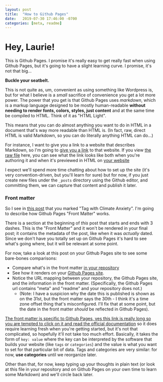 ```yaml
---
layout: post
title:  "How to Github Pages"
date:   2019-07-30 17:46:00 -0700
categories: [meta, readme]
---
```


Hey, Laurie!
======

This is Github Pages. I promise it's really easy to get really fast when using Github Pages, but it's going to have a slight learning curve. I promise, it's not that big...

**Buckle your seatbelt.**

This is not quite as, um, convenient as using something like Wordpress is, but for what I believe is a _small_ sacrifice of convenience you get a lot more power. The power that you get is that Github Pages uses _markdown_, which is a markup language designed to be mostly human-readable **without needing to render fonts, colors, styles, just content** and at the same time be compiled to HTML. Think of it as "HTML Light".

This means that you can do almost anything you want to do in HTML in a document that's way more readable than HTML is. (In fact, raw, direct HTML is valid Markdown, so you can do literally anything HTML can do...)

For instance, I want to give you a link to a website that describes Markdown, so I'm going to [give you a link](https://www.markdownguide.org/basic-syntax/) to that website. If you view [the raw file](https://raw.githubusercontent.com/righthemisphere/minddump/master/_posts/2019/07/2019-07-30-how-to-github-pages.md) here, you can see what the link looks like both when you're authoring it and when it's previewed in HTML on [your website](http://righthemisphere.github.io/minddump/meta/2019/07/30/how-to-github-pages.html/)

I expect we'll spend more time chatting about how to set up the site (it's very convention-driven, but you'll learn for sure) but for now, if you just create new files under the `_posts` directory using the Github editor, and committing them, we can capture that content and publish it later.


### Front matter

So I see in [this post](https://github.com/righthemisphere/minddump/blob/master/_posts/2019/07/2019-08-01-Nadi-Bay-Declaration) that you marked "Tag with Climate Anxiety". I'm going to describe how Github Pages "Front Matter" works.

There is a section at the beginning of *this* post that starts and ends with 3 dashes. This is the "Front Matter" and it won't be rendered in your final post; it contains the metadata of the post, like when it was *actually* dated. Since we don't have you totally set up on Github Pages it's hard to see what's going where, but it will be relevant at some point.

For now, take a look at this post on your Github Pages site to see some bare-bones comparisons:

* Compare what's in the front matter [in your repository](https://github.com/righthemisphere/minddump/blob/master/_posts/2019/07/2019-07-30-how-to-github-pages.md)
* See how it renders on your [Github Pages site](https://righthemisphere.github.io/minddump/meta/readme/2019/07/31/how-to-github-pages.html).
* Notice the URL mapping between your repository, the Github Pages site, and the information in the front matter. (Specifically, the Github Pages url contains "meta" and "readme" and your repository does not.)
  * (Note: I have a suspicion why the date this is published is shown as on the 31st, but the front matter says the 30th - I think it's a time zone offset thing that's misconfigured. I'll fix that at some point, but the date in the front matter *should* be reflected in Github Pages).

[The front matter is specific to Github Pages, yes this link is really long so you are tempted to click on it and read the official documentation](https://jekyllrb.com/docs/front-matter/) so it does require learning fresh when you're getting started, but it's not that complicated, so hopefully it'll not take too much effort. Basically, it takes the form of `key: value` where the key can be interpreted by the software that builds your website (like `tags` or `categories`) and the value is what you want to set for that particular bit of data. Tags and categories are very similar: for now, **use categories** until we reorganize later.

Other than that, for now, keep typing up your thoughts in plain text (or look at this file in your repository and on Github Pages on your own time to learn some Markdown) and we'll circle back later.
